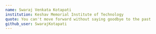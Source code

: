```yaml
---
name: Swaraj Venkata Kotapati
institution: Keshav Memorial Institute of Technology
quote: You can't move forward without saying goodbye to the past
github_user: SwarajKotapati
---
```


